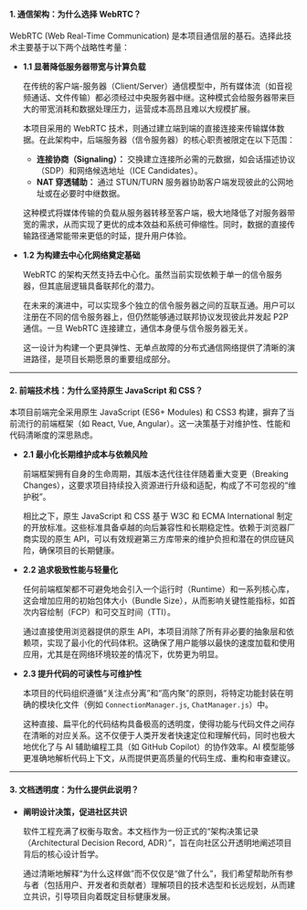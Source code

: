 #### **1. 通信架构：为什么选择 WebRTC？**

WebRTC (Web Real-Time Communication) 是本项目通信层的基石。选择此技术主要基于以下两个战略性考量：

*   **1.1 显著降低服务器带宽与计算负载**

    在传统的客户端-服务器（Client/Server）通信模型中，所有媒体流（如音视频通话、文件传输）都必须经过中央服务器中继。这种模式会给服务器带来巨大的带宽消耗和数据处理压力，运营成本高昂且难以大规模扩展。

    本项目采用的 WebRTC 技术，则通过建立端到端的直接连接来传输媒体数据。在此架构中，后端服务器（信令服务器）的核心职责被限定在以下范围：
    *   **连接协商（Signaling）：** 交换建立连接所必需的元数据，如会话描述协议（SDP）和网络候选地址（ICE Candidates）。
    *   **NAT 穿透辅助：** 通过 STUN/TURN 服务器协助客户端发现彼此的公网地址或在必要时中继数据。

    这种模式将媒体传输的负载从服务器转移至客户端，极大地降低了对服务器带宽的需求，从而实现了更优的成本效益和系统可伸缩性。同时，数据的直接传输路径通常能带来更低的时延，提升用户体验。

*   **1.2 为构建去中心化网络奠定基础**

    WebRTC 的架构天然支持去中心化。虽然当前实现依赖于单一的信令服务器，但其底层逻辑具备联邦化的潜力。

    在未来的演进中，可以实现多个独立的信令服务器之间的互联互通。用户可以注册在不同的信令服务器上，但仍然能够通过联邦协议发现彼此并发起 P2P 通信。一旦 WebRTC 连接建立，通信本身便与信令服务器无关。

    这一设计为构建一个更具弹性、无单点故障的分布式通信网络提供了清晰的演进路径，是项目长期愿景的重要组成部分。

---

#### **2. 前端技术栈：为什么坚持原生 JavaScript 和 CSS？**

本项目前端完全采用原生 JavaScript (ES6+ Modules) 和 CSS3 构建，摒弃了当前流行的前端框架（如 React, Vue, Angular）。这一决策基于对维护性、性能和代码清晰度的深思熟虑。

*   **2.1 最小化长期维护成本与依赖风险**

    前端框架拥有自身的生命周期，其版本迭代往往伴随着重大变更（Breaking Changes），这要求项目持续投入资源进行升级和适配，构成了不可忽视的“维护税”。

    相比之下，原生 JavaScript 和 CSS 基于 W3C 和 ECMA International 制定的开放标准。这些标准具备卓越的向后兼容性和长期稳定性。依赖于浏览器厂商实现的原生 API，可以有效规避第三方库带来的维护负担和潜在的供应链风险，确保项目的长期健康。

*   **2.2 追求极致性能与轻量化**

    任何前端框架都不可避免地会引入一个运行时（Runtime）和一系列核心库，这会增加应用的初始包体大小（Bundle Size），从而影响关键性能指标，如首次内容绘制（FCP）和可交互时间（TTI）。

    通过直接使用浏览器提供的原生 API，本项目消除了所有非必要的抽象层和依赖项，实现了最小化的代码体积。这确保了用户能够以最快的速度加载和使用应用，尤其是在网络环境较差的情况下，优势更为明显。

*   **2.3 提升代码的可读性与可维护性**

    本项目的代码组织遵循“关注点分离”和“高内聚”的原则，将特定功能封装在明确的模块化文件（例如 `ConnectionManager.js`, `ChatManager.js`）中。

    这种直接、扁平化的代码结构具备极高的透明度，使得功能与代码文件之间存在清晰的对应关系。这不仅便于人类开发者快速定位和理解代码，同时也极大地优化了与 AI 辅助编程工具（如 GitHub Copilot）的协作效率。AI 模型能够更准确地解析代码上下文，从而提供更高质量的代码生成、重构和审查建议。

---

#### **3. 文档透明度：为什么提供此说明？**

*   **阐明设计决策，促进社区共识**

    软件工程充满了权衡与取舍。本文档作为一份正式的“架构决策记录（Architectural Decision Record, ADR）”，旨在向社区公开透明地阐述项目背后的核心设计哲学。

    通过清晰地解释“为什么这样做”而不仅仅是“做了什么”，我们希望帮助所有参与者（包括用户、开发者和贡献者）理解项目的技术选型和长远规划，从而建立共识，引导项目向着既定目标健康发展。
